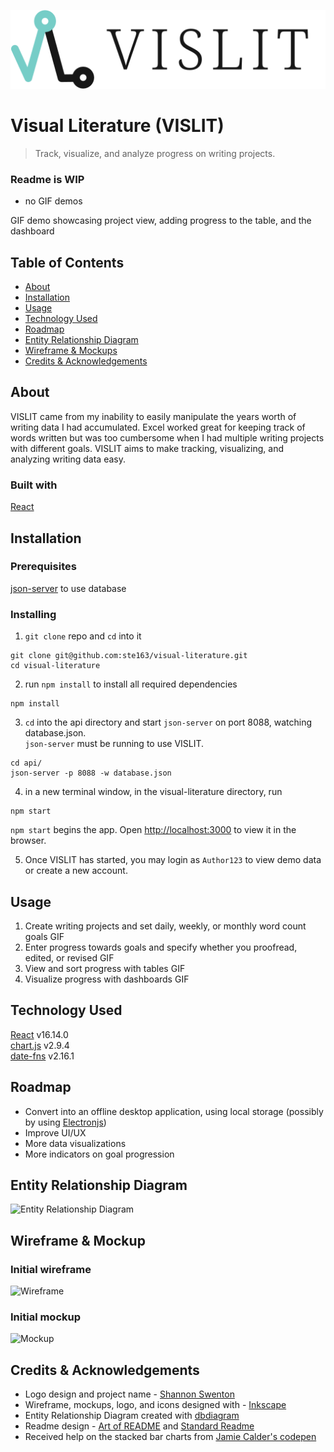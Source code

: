 ![VISLIT Logo](/readme-assets/readme_logo-title.svg)
# Visual Literature (VISLIT)
>Track, visualize, and analyze progress on writing projects. 
### Readme is WIP
- no GIF demos

GIF demo showcasing project view, adding progress to the table, and the dashboard

## Table of Contents
- [About](#About)
- [Installation](#Installation)
- [Usage](#Usage)
- [Technology Used](#Technology-Used)
- [Roadmap](#Roadmap)
- [Entity Relationship Diagram](#Entity-Relationship-Diagram)
- [Wireframe & Mockups](#Wireframe-&-Mockups)
- [Credits & Acknowledgements](#Credits-&-Acknowledgements)

## About
VISLIT came from my inability to easily manipulate the years worth of writing data I had accumulated. Excel worked great for keeping track of words written but was too cumbersome when I had multiple writing projects with different goals. VISLIT aims to make tracking, visualizing, and analyzing writing data easy.

### Built with
[React](https://reactjs.org/)

## Installation

### Prerequisites
[json-server](https://github.com/typicode/json-server) to use database

### Installing
1. ```git clone``` repo and ```cd``` into it
```
git clone git@github.com:ste163/visual-literature.git
cd visual-literature
```

2. run ```npm install``` to install all required dependencies
```
npm install
```

3. ```cd``` into the api directory and start ```json-server``` on port 8088, watching database.json. <br>
```json-server``` must be running to use VISLIT.
```
cd api/
json-server -p 8088 -w database.json
```

4. in a new terminal window, in the visual-literature directory, run
```
npm start
```
```npm start``` begins the app. Open [http://localhost:3000](http://localhost:3000) to view it in the browser.

5. Once VISLIT has started, you may login as ```Author123``` to view demo data or create a new account.

## Usage
1. Create writing projects and set daily, weekly, or monthly word count goals
GIF
2. Enter progress towards goals and specify whether you proofread, edited, or revised
GIF
3. View and sort progress with tables
GIF
4. Visualize progress with dashboards
GIF

## Technology Used
[React](https://reactjs.org/) v16.14.0 <br>
[chart.js](https://www.chartjs.org/) v2.9.4 <br>
[date-fns](https://date-fns.org/) v2.16.1 <br>

## Roadmap
- Convert into an offline desktop application, using local storage (possibly by using [Electronjs](https://www.electronjs.org/))
- Improve UI/UX
- More data visualizations
- More indicators on goal progression

## Entity Relationship Diagram
![Entity Relationship Diagram](/readme-assets/readme_ERD.png)

## Wireframe & Mockup
### Initial wireframe
![Wireframe](/readme-assets/readme_wireframe.png) <br>
### Initial mockup
![Mockup](/readme-assets/readme_mockup.png)

## Credits & Acknowledgements
- Logo design and project name - [Shannon Swenton](https://www.etsy.com/uk/shop/theshanconnection) <br>
- Wireframe, mockups, logo, and icons designed with - [Inkscape](https://inkscape.org/) <br>
- Entity Relationship Diagram created with [dbdiagram](https://dbdiagram.io/) <br>
- Readme design - [Art of README](https://github.com/noffle/art-of-readme#readme) and [Standard Readme](https://github.com/RichardLitt/standard-readme)
- Received help on the stacked bar charts from [Jamie Calder's codepen](https://codepen.io/jamiecalder/pen/NrROeB?editors=0010) <br>